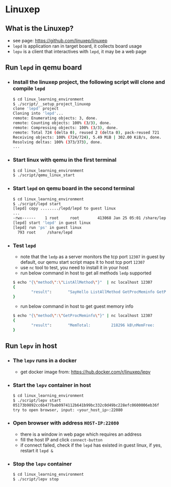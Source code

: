 # Linuxep

## What is the Linuxep?
  - see page: https://github.com/linuxep/linuxep
  - `lepd` is application ran in target board, it collects board usage
  - `lepv` is a client that interactives with `lepd`, it may be a web page

## Run `lepd` in qemu board
- ### Install the linuxep project, the following script will clone and compile `lepd`
  ```bash
  $ cd linux_learning_environment
  $ ./script/__setup_project_linuxep                                    
  clone 'lepd' project
  Cloning into 'lepd'...
  remote: Enumerating objects: 3, done.
  remote: Counting objects: 100% (3/3), done.
  remote: Compressing objects: 100% (3/3), done.
  remote: Total 724 (delta 0), reused 2 (delta 0), pack-reused 721
  Receiving objects: 100% (724/724), 5.49 MiB | 302.00 KiB/s, done.
  Resolving deltas: 100% (373/373), done.
  ...
  ```

- ### Start linux with qemu in the first terminal
  ```bash
  $ cd linux_learning_environment
  $ ./script/qemu_linux_start 
  ```

- ### Start `lepd` on qemu board in the second terminal
  ```bash
  $ cd linux_learning_environment
  $ ./script/lepd start
  [lepd] copy ......../lepd/lepd to guest linux
  ...
  -rwx------    1 root     root        413068 Jan 25 05:01 /share/lepd
  [lepd] start 'lepd' in guest linux
  [lepd] run 'ps' in guest linux
    793 root     /share/lepd
  ```

- ### Test `lepd`
  - note that the `ledp` as a server monitors the tcp port `12307` in guest by default, our qemu start script maps it to host tcp port `12307`
  - use `nc` tool to test, you need to install it in your host
  - run below command in host to get all methods `ledp` supported
  ```bash
  $ echo "{\"method\":\"ListAllMethod\"}"  | nc localhost 12307
  {
          "result":       "SayHello ListAllMethod GetProcMeminfo GetProcLoadavg GetProcVmstat GetProcZoneinfo GetProcBuddyinfo GetProcCpuinfo GetProcSlabinfo GetProcSwaps GetProcInterrupts GetProcSoftirqs GetProcDiskstats GetProcVersion GetProcStat GetProcModules GetCmdIotop GetCmdFree GetCmdProcrank GetCmdIostat GetCmdTop GetCmdDmesg GetCmdDf GetCpuInfo GetCmdMpstat GetCmdMpstat-I GetCmdIrqInfo GetCmdCgtop GetCmdPerfFaults GetCmdPerfCpuclock GetCmdPerfFlame lepdendstring"
  }
  ```
  - run below command in host to get guest memory info
  ```bash
  $ echo "{\"method\":\"GetProcMeminfo\"}" | nc localhost 12307
  {
          "result":       "MemTotal:         218296 kB\nMemFree:          199712 kB\nMemAvailable:     202256 kB\nBuffers:             268 kB\nCached:             1932 kB\nSwapCached:            0 kB\nActive:             2088 kB\nInactive:            524 kB\nActive(anon):        436 kB\nInactive(anon):       24 kB\nActive(file):       1652 kB\nInactive(file):      500 kB\nUnevictable:           0 kB\nMlocked:               0 kB\nSwapTotal:             0 kB\nSwapFree:              0 kB\nDirty:                 0 kB\nWriteback:             0 kB\nAnonPages:           412 kB\nMapped:             1264 kB\nShmem:                48 kB\nSlab:              10256 kB\nSReclaimable:       6588 kB\nSUnreclaim:         3668 kB\nKernelStack:         384 kB\nPageTables:           84 kB\nNFS_Unstable:          0 kB\nBounce:                0 kB\nWritebackTmp:          0 kB\nCommitLimit:      109148 kB\nCommitted_AS:       2128 kB\nVmallocTotal:    1851392 kB\nVmallocUsed:           0 kB\nVmallocChunk:          0 kB\nCmaTotal:              0 kB\nCmaFree:               0 kB\nlepdendstring"
  }
  ```

## Run `lepv` in host
- ### The `lepv` runs in a docker
  - get docker image from: https://hub.docker.com/r/linuxep/lepv
- ### Start the `lepv` container in host
  ```bash
  $ cd linux_learning_environment
  $ ./script/lepv start
  05173b9892cc6b477bab0974112b641b99bc332c0d49bc228efc0600006eb36f
  try to open browser, input: <your_host_ip>:22080
  ```
- ### Open browser with address `HOST-IP:22080`
  - there is a window in web page which requires an address
  - fill the host IP and click `connect-button`
  - if connect failed, check if the `lepd` has existed in guest linux, if yes, restart it `lepd &`
- ### Stop the `lepv` container
  ```bash
  $ cd linux_learning_environment
  $ ./script/lepv stop
  ```
